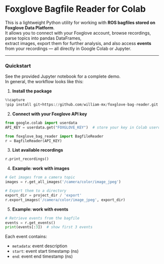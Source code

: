 # Foxglove Bagfile Reader for Colab

This is a lightweight Python utility for working with **ROS bagfiles stored on Foxglove Data Platform**.  
It allows you to connect with your Foxglove account, browse recordings, parse topics into pandas DataFrames,  
extract images, export them for further analysis, and also access **events** from your recordings — all directly in Google Colab or Jupyter.

---

### Quickstart

See the provided Jupyter notebook for a complete demo.  
In general, the workflow looks like this:

1. **Install the package**
 ```python
%%capture
!pip install git+https://github.com/william-mx/foxglove-bag-reader.git
```

2. **Connect with your Foxglove API key**

 ```python
 from google.colab import userdata
 API_KEY = userdata.get("FOXGLOVE_KEY")  # store your key in Colab userdata

 from foxglove_bag_reader import BagfileReader
 r = BagfileReader(API_KEY)
 ```

3. **List available recordings**

 ```python
 r.print_recordings()
 ```

4. **Example: work with images**

 ```python
 # Get images from a camera topic
 images = r.get_all_images('/camera/color/image_jpeg')

 # Export them to a directory
 export_dir = project_dir / 'export'
 r.export_images('/camera/color/image_jpeg', export_dir)
 ```

5. **Example: work with events**

 ```python
 # Retrieve events from the bagfile
 events = r.get_events()
 print(events[:3])  # show first 3 events
   ```

Each event contains:

* `metadata`: event description
* `start`: event start timestamp (ns)
* `end`: event end timestamp (ns)

